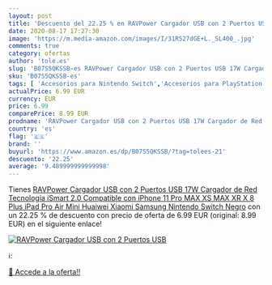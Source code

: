 ```yaml
---
layout: post
title: 'Descuento del 22.25 % en RAVPower Cargador USB con 2 Puertos USB '
date: 2020-08-17 17:27:30
image: 'https://m.media-amazon.com/images/I/31R527dGE+L._SL400_.jpg'
comments: true
category: ofertas
author: 'tole.es'
slug: 'B07S5QKSSB-es RAVPower Cargador USB con 2 Puertos USB 17W Cargador de...'
sku: 'B07S5QKSSB-es'
tags: [ 'Accesorios para Nintendo Switch','Accesorios para PlayStation 3','Accesorios para PlayStation 4','Accesorios para Xbox One','Auriculares gaming con micrófono para PlayStation 4','Auriculares gaming para Nintendo Switch','Auriculares gaming para PlayStation 3','Auriculares gaming para Xbox One','Hardware y juegos para Nintendo Switch','Hardware y juegos para PlayStation 3','Hardware y juegos para PlayStation 4','Hardware y juegos para Xbox One','Juegos para Nintendo Switch','Sistemas precursores y micro consolas','Videojuegos', ]
actualPrice: 6.99 EUR
currency: EUR
price: 6.99
comparePrice: 8.99 EUR
prodname: 'RAVPower Cargador USB con 2 Puertos USB 17W Cargador de Red Tecnología iSmart 2.0 Compatible con iPhone 11 Pro MAX XS MAX XR X 8 Plus iPad Pro Air Mini Huaiwei Xiaomi Samsung Nintendo Switch Negro'
country: 'es'
flag: '🇪🇸'
brand: ''
buyurl: 'https://www.amazon.es/dp/B07S5QKSSB/?tag=tolees-21'
descuento: '22.25'
average: '9.489999999999998'
---
```


Tienes [RAVPower Cargador USB con 2 Puertos USB 17W Cargador de Red Tecnología iSmart 2.0 Compatible con iPhone 11 Pro MAX XS MAX XR X 8 Plus iPad Pro Air Mini Huaiwei Xiaomi Samsung Nintendo Switch Negro](https://www.amazon.es/dp/B07S5QKSSB/?tag=tolees-21) con un 22.25 % de descuento con precio de oferta de 6.99 EUR (original: 8.99 EUR) en el siguiente enlace!

[![RAVPower Cargador USB con 2 Puertos USB ](https://m.media-amazon.com/images/I/31R527dGE+L._SL400_.jpg)](https://www.amazon.es/dp/B07S5QKSSB/?tag=tolees-21)

ℹ️:


[🛒 Accede a la oferta!!](https://www.amazon.es/dp/B07S5QKSSB/?tag=tolees-21)
